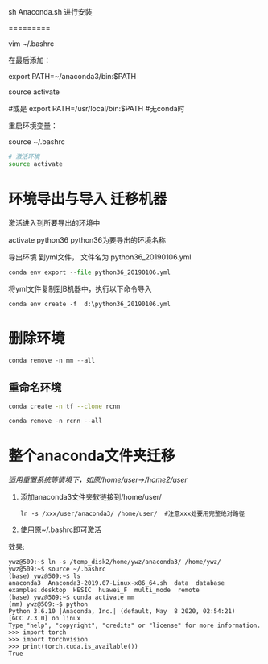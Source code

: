 sh Anaconda.sh 进行安装

=========

vim ~/.bashrc

在最后添加：

export PATH=~/anaconda3/bin:$PATH

source activate

#或是 export PATH=/usr/local/bin:$PATH  #无conda时

重启环境变量：

source ~/.bashrc

```bash
# 激活环境
source activate
```





# 环境导出与导入 迁移机器

激活进入到所要导出的环境中

activate python36  python36为要导出的环境名称

导出环境 到yml文件， 文件名为 python36_20190106.yml

```python
conda env export --file python36_20190106.yml
```

将yml文件复制到B机器中，执行以下命令导入

```
conda env create -f  d:\python36_20190106.yml
```



# 删除环境

```csharp
conda remove -n mm --all
```



## 重命名环境

```bash
conda create -n tf --clone rcnn
```

```csharp
conda remove -n rcnn --all
```





# 整个anaconda文件夹迁移

*适用重置系统等情境下，如原/home/user->/home2/user*

1. 添加anaconda3文件夹软链接到/home/user/ 

   `ln -s /xxx/user/anaconda3/ /home/user/  #注意xxx处要用完整绝对路径`

2. 使用原~/.bashrc即可激活



效果:

```
ywz@509:~$ ln -s /temp_disk2/home/ywz/anaconda3/ /home/ywz/
ywz@509:~$ source ~/.bashrc
(base) ywz@509:~$ ls
anaconda3  Anaconda3-2019.07-Linux-x86_64.sh  data  database  examples.desktop  HESIC  huawei_F  multi_mode  remote
(base) ywz@509:~$ conda activate mm
(mm) ywz@509:~$ python
Python 3.6.10 |Anaconda, Inc.| (default, May  8 2020, 02:54:21)
[GCC 7.3.0] on linux
Type "help", "copyright", "credits" or "license" for more information.
>>> import torch
>>> import torchvision
>>> print(torch.cuda.is_available())
True
```

